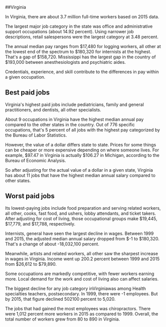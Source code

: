 

##Virginia

In Virginia, there are about 3.7 million full-time workers based on 2015 data.

The largest major job category in the state was office and administrative support occupations (about 14.92 percent). Using narrower job descriptions, retail salespersons were the largest category at 3.48 percent.
               
The annual median pay ranges from $17,480 for logging workers, all other at the lowest end of the spectrum to  $180,320 for internists at the highest. That's a gap of $158,720. Mississippi has the largest gap in the country of $193,000 between anesthesiologists and psychiatric aides.
          
Credentials, experience, and skill contribute to the differences in pay within a given occupation.

## Best paid jobs
Virginia's highest paid jobs include <span class='occ_title_em'>pediatricians, family and general practitioners</span>, and <span class='occ_title_em'>dentists, all other specialists</span>.
               
About 9 occupations in Virginia have the highest median annual pay compared to the other states in the country. Out of 776 specific occupations, that's 5 percent of all jobs with the highest pay categorized by the Bureau of Labor Statistics.
               
However, the value of a dollar differs state to state. Prices for some things can be cheaper or more expensive depending on where someone lives. For example, $97.47 in Virginia is actually $106.27 in Michigan, according to the Bureau of Economic Analysis.
               
So after adjusting for the actual value of a dollar in a given state, Virginia has about 11 jobs that have the highest median annual salary compared to other states.
               
## Worst paid jobs

Its lowest-paying jobs include <span class='occ_title_em'>food preparation and serving related workers, all other</span>, <span class='occ_title_em'>cooks, fast food</span>, and <span class='occ_title_em'>ushers, lobby attendants, and ticket takers</span>. After adjusting for cost of living, those occupational groups make $19,445,  $17,779, and  $17,788, respectively.
               
<span class='occ_title_em'>Internists, general</span> have seen the largest decline in wages. Between 1999 and 2015, the adjusted median annual salary dropped from $-1 to $180,320. That's a change of about -18,032,100 percent.
               
Meanwhile, <span class='occ_title_em'>artists and related workers, all other</span> saw the sharpest increase in wages in Virginia. Income went up 200.2 percent between 1999 and 2015 from $26,612 to $79,890.

Some occupations are markedly competitive, with fewer workers earning more. Local demand for the work and cost of living also can affect salaries.

            
The biggest decline for any job category inVirginiawas among <span class='occ_title_em'>Health specialties teachers, postsecondary</span>. In 1999, there were -1 employees. But by 2015, that figure declined 502100 percent to 5,020. 
               
The jobs that had gained the most employees was chiropractors. There were 1,012 percent more workers in 2015 as compared to 1999. Overall, the total number of workers grew from 80 to 890 in Virginia.
